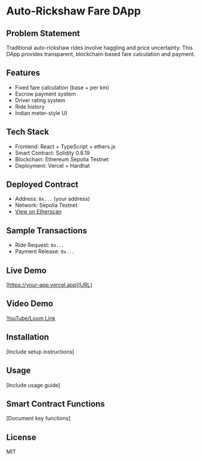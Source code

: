 # Auto-Rickshaw Fare DApp

## Problem Statement
Traditional auto-rickshaw rides involve haggling and price uncertainty. This DApp provides transparent, blockchain-based fare calculation and payment.

## Features
- Fixed fare calculation (base + per km)
- Escrow payment system
- Driver rating system
- Ride history
- Indian meter-style UI

## Tech Stack
- Frontend: React + TypeScript + ethers.js
- Smart Contract: Solidity 0.8.19
- Blockchain: Ethereum Sepolia Testnet
- Deployment: Vercel + Hardhat

## Deployed Contract
- Address: `0x...` (your address)
- Network: Sepolia Testnet
- [View on Etherscan](link)

## Sample Transactions
- Ride Request: `0x...`
- Payment Release: `0x...`

## Live Demo
[https://your-app.vercel.app](URL)

## Video Demo
[YouTube/Loom Link](URL)

## Installation
[Include setup instructions]

## Usage
[Include usage guide]

## Smart Contract Functions
[Document key functions]

## License
MIT